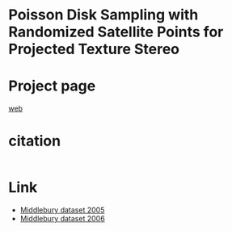 # Poisson Disk Sampling with Randomized Satellite Points for Projected Texture Stereo

# Project page
[web](https://norishigefukushima.github.io/PDSRSP_ProjectedTextureStereo/)

# citation
```
```

# Link
* [Middlebury dataset 2005](https://vision.middlebury.edu/stereo/data/scenes2005/)
* [Middlebury dataset 2006](https://vision.middlebury.edu/stereo/data/scenes2006/)

